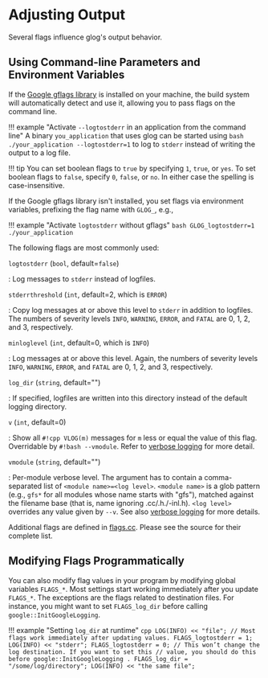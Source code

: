 # Adjusting Output

Several flags influence glog's output behavior.

## Using Command-line Parameters and Environment Variables

If the [Google gflags
library](https://github.com/gflags/gflags) is installed on your machine,
the build system will automatically detect and use it, allowing you to
pass flags on the command line.

!!! example "Activate `--logtostderr` in an application from the command line"
    A binary `you_application` that uses glog can be started using
    ``` bash
    ./your_application --logtostderr=1
    ```
    to log to `stderr` instead of writing the output to a log file.

!!! tip
    You can set boolean flags to `true` by specifying `1`, `true`, or `yes`. To
    set boolean flags to `false`, specify `0`, `false`, or `no`. In either case
    the spelling is case-insensitive.


If the Google gflags library isn't installed, you set flags via
environment variables, prefixing the flag name with `GLOG_`, e.g.,

!!! example "Activate `logtostderr` without gflags"
    ``` bash
    GLOG_logtostderr=1 ./your_application
    ```

The following flags are most commonly used:

`logtostderr` (`bool`, default=`false`)

:   Log messages to `stderr` instead of logfiles.

`stderrthreshold` (`int`, default=2, which is `ERROR`)

:   Copy log messages at or above this level to `stderr` in addition to
    logfiles. The numbers of severity levels `INFO`, `WARNING`, `ERROR`,
    and `FATAL` are 0, 1, 2, and 3, respectively.

`minloglevel` (`int`, default=0, which is `INFO`)

:   Log messages at or above this level. Again, the numbers of severity
    levels `INFO`, `WARNING`, `ERROR`, and `FATAL` are 0, 1, 2, and 3,
    respectively.

`log_dir` (`string`, default="")

:   If specified, logfiles are written into this directory instead of
    the default logging directory.

`v` (`int`, default=0)

:   Show all `#!cpp VLOG(m)` messages for `m` less or equal the value of this
    flag. Overridable by `#!bash --vmodule`. Refer to [verbose
    logging](logging.md#verbose-logging) for more detail.

`vmodule` (`string`, default="")

:   Per-module verbose level. The argument has to contain a
    comma-separated list of `<module name>=<log level>`. `<module name>` is a
    glob pattern (e.g., `gfs*` for all modules whose name starts with "gfs"),
    matched against the filename base (that is, name ignoring .cc/.h./-inl.h).
    `<log level>` overrides any value given by `--v`. See also [verbose
    logging](logging.md#verbose-logging) for more details.

Additional flags are defined in
[flags.cc](https://github.com/google/glog/blob/0.7.x/src/flags.cc). Please see
the source for their complete list.

## Modifying Flags Programmatically

You can also modify flag values in your program by modifying global variables
`FLAGS_*`. Most settings start working immediately after you update `FLAGS_*`.
The exceptions are the flags related to destination files. For instance, you
might want to set `FLAGS_log_dir` before calling `google::InitGoogleLogging`.

!!! example "Setting `log_dir` at runtime"
    ``` cpp
    LOG(INFO) << "file";
    // Most flags work immediately after updating values.
    FLAGS_logtostderr = 1;
    LOG(INFO) << "stderr";
    FLAGS_logtostderr = 0;
    // This won’t change the log destination. If you want to set this
    // value, you should do this before google::InitGoogleLogging .
    FLAGS_log_dir = "/some/log/directory";
    LOG(INFO) << "the same file";
    ```
